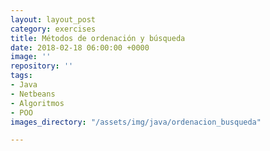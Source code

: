 ```yaml
---
layout: layout_post
category: exercises
title: Métodos de ordenación y búsqueda
date: 2018-02-18 06:00:00 +0000
image: ''
repository: ''
tags:
- Java
- Netbeans
- Algoritmos
- POO
images_directory: "/assets/img/java/ordenacion_busqueda"

---
```

